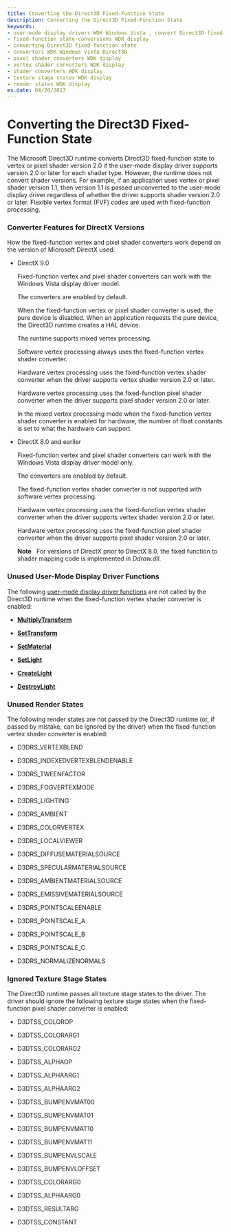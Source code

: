 ```yaml
---
title: Converting the Direct3D Fixed-Function State
description: Converting the Direct3D Fixed-Function State
keywords:
- user-mode display drivers WDK Windows Vista , convert Direct3D fixed-function state
- fixed-function state conversions WDK display
- converting Direct3D fixed-function state
- converters WDK Windows Vista Direct3D
- pixel shader converters WDK display
- vertex shader converters WDK display
- shader converters WDK display
- texture stage states WDK display
- render states WDK display
ms.date: 04/20/2017
---
```


# Converting the Direct3D Fixed-Function State


The Microsoft Direct3D runtime converts Direct3D fixed-function state to vertex or pixel shader version 2.0 if the user-mode display driver supports version 2.0 or later for each shader type. However, the runtime does not convert shader versions. For example, if an application uses vertex or pixel shader version 1.1, then version 1.1 is passed unconverted to the user-mode display driver regardless of whether the driver supports shader version 2.0 or later. Flexible vertex format (FVF) codes are used with fixed-function processing.

### <span id="converter_features_for_directx_versions"></span><span id="CONVERTER_FEATURES_FOR_DIRECTX_VERSIONS"></span>Converter Features for DirectX Versions

How the fixed-function vertex and pixel shader converters work depend on the version of Microsoft DirectX used:

-   DirectX 9.0

    Fixed-function vertex and pixel shader converters can work with the Windows Vista display driver model.

    The converters are enabled by default.

    When the fixed-function vertex or pixel shader converter is used, the pure device is disabled. When an application requests the pure device, the Direct3D runtime creates a HAL device.

    The runtime supports mixed vertex processing.

    Software vertex processing always uses the fixed-function vertex shader converter.

    Hardware vertex processing uses the fixed-function vertex shader converter when the driver supports vertex shader version 2.0 or later.

    Hardware vertex processing uses the fixed-function pixel shader converter when the driver supports pixel shader version 2.0 or later.

    In the mixed vertex processing mode when the fixed-function vertex shader converter is enabled for hardware, the number of float constants is set to what the hardware can support.

-   DirectX 8.0 and earlier

    Fixed-function vertex and pixel shader converters can work with the Windows Vista display driver model only.

    The converters are enabled by default.

    The fixed-function vertex shader converter is not supported with software vertex processing.

    Hardware vertex processing uses the fixed-function vertex shader converter when the driver supports vertex shader version 2.0 or later.

    Hardware vertex processing uses the fixed-function pixel shader converter when the driver supports pixel shader version 2.0 or later.

    **Note**   For versions of DirectX prior to DirectX 8.0, the fixed function to shader mapping code is implemented in *Ddraw.dll*.

     

### <span id="unused_user_mode_display_driver_functions"></span><span id="UNUSED_USER_MODE_DISPLAY_DRIVER_FUNCTIONS"></span>Unused User-Mode Display Driver Functions

The following [user-mode display driver functions](/windows-hardware/drivers/ddi/_display/#functions) are not called by the Direct3D runtime when the fixed-function vertex shader converter is enabled:

-   [**MultiplyTransform**](/windows-hardware/drivers/ddi/d3dumddi/nc-d3dumddi-pfnd3dddi_multiplytransform)

-   [**SetTransform**](/windows-hardware/drivers/ddi/d3dumddi/nc-d3dumddi-pfnd3dddi_settransform)

-   [**SetMaterial**](/windows-hardware/drivers/ddi/d3dumddi/nc-d3dumddi-pfnd3dddi_setmaterial)

-   [**SetLight**](/windows-hardware/drivers/ddi/d3dumddi/nc-d3dumddi-pfnd3dddi_setlight)

-   [**CreateLight**](/windows-hardware/drivers/ddi/d3dumddi/nc-d3dumddi-pfnd3dddi_createlight)

-   [**DestroyLight**](/windows-hardware/drivers/ddi/d3dumddi/nc-d3dumddi-pfnd3dddi_destroylight)

### <span id="unused_render_states"></span><span id="UNUSED_RENDER_STATES"></span>Unused Render States

The following render states are not passed by the Direct3D runtime (or, if passed by mistake, can be ignored by the driver) when the fixed-function vertex shader converter is enabled:

-   D3DRS\_VERTEXBLEND

-   D3DRS\_INDEXEDVERTEXBLENDENABLE

-   D3DRS\_TWEENFACTOR

-   D3DRS\_FOGVERTEXMODE

-   D3DRS\_LIGHTING

-   D3DRS\_AMBIENT

-   D3DRS\_COLORVERTEX

-   D3DRS\_LOCALVIEWER

-   D3DRS\_DIFFUSEMATERIALSOURCE

-   D3DRS\_SPECULARMATERIALSOURCE

-   D3DRS\_AMBIENTMATERIALSOURCE

-   D3DRS\_EMISSIVEMATERIALSOURCE

-   D3DRS\_POINTSCALEENABLE

-   D3DRS\_POINTSCALE\_A

-   D3DRS\_POINTSCALE\_B

-   D3DRS\_POINTSCALE\_C

-   D3DRS\_NORMALIZENORMALS

### <span id="ignored_texture_stage_states"></span><span id="IGNORED_TEXTURE_STAGE_STATES"></span>Ignored Texture Stage States

The Direct3D runtime passes all texture stage states to the driver. The driver should ignore the following texture stage states when the fixed-function pixel shader converter is enabled:

-   D3DTSS\_COLOROP

-   D3DTSS\_COLORARG1

-   D3DTSS\_COLORARG2

-   D3DTSS\_ALPHAOP

-   D3DTSS\_ALPHAARG1

-   D3DTSS\_ALPHAARG2

-   D3DTSS\_BUMPENVMAT00

-   D3DTSS\_BUMPENVMAT01

-   D3DTSS\_BUMPENVMAT10

-   D3DTSS\_BUMPENVMAT11

-   D3DTSS\_BUMPENVLSCALE

-   D3DTSS\_BUMPENVLOFFSET

-   D3DTSS\_COLORARG0

-   D3DTSS\_ALPHAARG0

-   D3DTSS\_RESULTARG

-   D3DTSS\_CONSTANT

 

